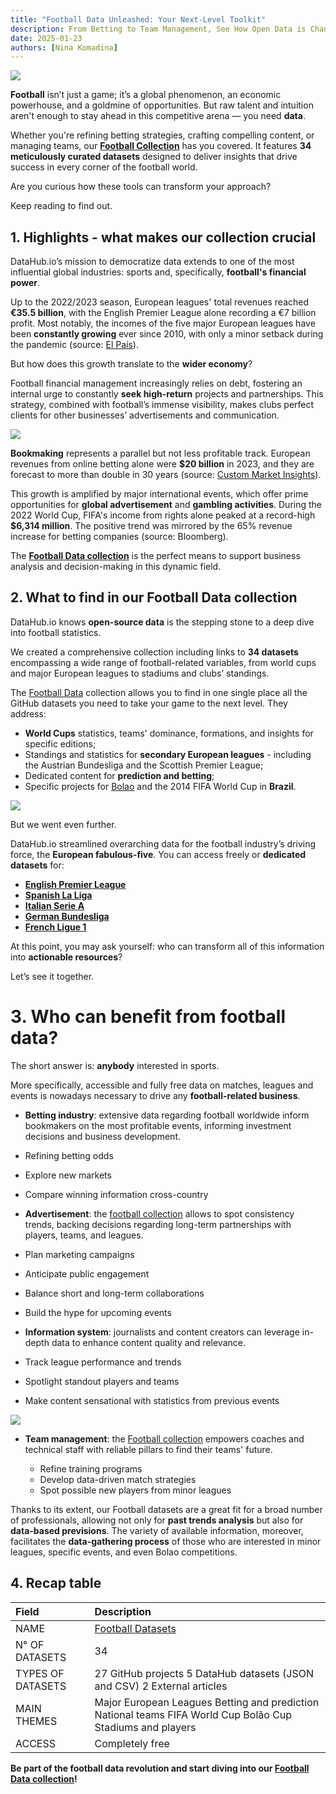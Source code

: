 ```yaml
---
title: "Football Data Unleashed: Your Next-Level Toolkit"
description: From Betting to Team Management, See How Open Data is Changing the Football Landscape.
date: 2025-01-23
authors: [Nina Komadina]
---
```


![](/assets/v01-player-dribbling-statistics-goal.svg)

**Football** isn’t just a game; it’s a global phenomenon, an economic powerhouse, and a goldmine of opportunities. But raw talent and intuition aren't enough to stay ahead in this competitive arena — you need **data**.

Whether you're refining betting strategies, crafting compelling content, or managing teams, our [**Football Collection**](https://datahub.io/collections/football) has you covered. It features **34 meticulously curated datasets** designed to deliver insights that drive success in every corner of the football world.

Are you curious how these tools can transform your approach?

Keep reading to find out.

## 1\. Highlights \- what makes our collection crucial

DataHub.io’s mission to democratize data extends to one of the most influential global industries: sports and, specifically, **football's financial power**.

Up to the 2022/2023 season, European leagues' total revenues reached **€35.5 billion**, with the English Premier League alone recording a €7 billion profit. Most notably, the incomes of the five major European leagues have been **constantly growing** ever since 2010, with only a minor setback during the pandemic (source: [El País](https://elpais.com/economia/2024-11-13/las-grandes-ligas-europeas-de-futbol-en-respiracion-asistida-crecen-los-ingresos-pero-no-compensan-la-deuda-cronificada.html)).

But how does this growth translate to the **wider economy**?

Football financial management increasingly relies on debt, fostering an internal urge to constantly **seek high-return** projects and partnerships. This strategy, combined with football’s immense visibility, makes clubs perfect clients for other businesses’ advertisements and communication.

![](/assets/v02-betting-gambling-football.svg)

**Bookmaking** represents a parallel but not less profitable track. European revenues from online betting alone were **$20 billion** in 2023, and they are forecast to more than double in 30 years (source: [Custom Market Insights](https://www.custommarketinsights.com/report/europe-online-sports-betting-market/)).

This growth is amplified by major international events, which offer prime opportunities for **global advertisement** and **gambling activities**. During the 2022 World Cup, FIFA's income from rights alone peaked at a record-high **$6,314 million**. The positive trend was mirrored by the 65% revenue increase for betting companies (source: Bloomberg).

The [**Football Data collection**](https://datahub.io/collections/football) is the perfect means to support business analysis and decision-making in this dynamic field.

## 2\. What to find in our Football Data collection

DataHub.io knows **open-source data** is the stepping stone to a deep dive into football statistics.

We created a comprehensive collection including links to **34 datasets** encompassing a wide range of football-related variables, from world cups and major European leagues to stadiums and clubs’ standings.

The [Football Data](https://datahub.io/collections/football) collection allows you to find in one single place all the GitHub datasets you need to take your game to the next level. They address:

* **World Cups** statistics, teams' dominance, formations, and insights for specific editions;
* Standings and statistics for **secondary European leagues** \- including the Austrian Bundesliga and the Scottish Premier League;
* Dedicated content for **prediction and betting**;
* Specific projects for [Bolao](https://www.bolao-sports.com/) and the 2014 FIFA World Cup in **Brazil**.

![](/assets/v03-player-goal-celebration-football-brazil.svg)

But we went even further.

DataHub.io streamlined overarching data for the football industry’s driving force, the **European fabulous-five**. You can access freely or **dedicated datasets** for:

* [**English Premier League**](https://datahub.io/core/english-premier-league)
* [**Spanish La Liga**](https://datahub.io/core/spanish-la-liga)
* [**Italian Serie A**](https://datahub.io/core/italian-serie-a)
* [**German Bundesliga**](https://datahub.io/core/german-bundesliga)
* [**French Ligue 1**](https://datahub.io/core/french-ligue-1)

At this point, you may ask yourself: who can transform all of this information into **actionable resources**?

Let’s see it together.

# 3\. Who can benefit from football data?

The short answer is: **anybody** interested in sports.

More specifically, accessible and fully free data on matches, leagues and events is nowadays necessary to drive any **football-related business**.

* **Betting industry**: extensive data regarding football worldwide inform bookmakers on the most profitable events, informing investment decisions and business development.

* Refining betting odds
* Explore new markets
* Compare winning information cross-country

* **Advertisement**: the [football collection](https://datahub.io/collections/football) allows to spot consistency trends, backing decisions regarding long-term partnerships with players, teams, and leagues.

* Plan marketing campaigns
* Anticipate public engagement
* Balance short and long-term collaborations
* Build the hype for upcoming events

* **Information system**: journalists and content creators can leverage in-depth data to enhance content quality and relevance.

* Track league performance and trends
* Spotlight standout players and teams
* Make content sensational with statistics from previous events

![](/assets/v04-coach-stats-tactics-football.svg)

* **Team management**: the [Football collection](https://datahub.io/collections/football) empowers coaches and technical staff with reliable pillars to find their teams' future.

  * Refine training programs
  * Develop data-driven match strategies
  * Spot possible new players from minor leagues


Thanks to its extent, our Football datasets are a great fit for a broad number of professionals, allowing not only for **past trends analysis** but also for **data-based previsions**. The variety of available information, moreover, facilitates the **data-gathering process** of those who are interested in minor leagues, specific events, and even Bolao competitions.

## 4\. Recap table

| Field | Description |
| :---- | :---- |
| NAME | [Football Datasets](https://datahub.io/collections/football) |
| N° OF DATASETS | 34 |
| TYPES OF DATASETS | 27 GitHub projects  5 DataHub datasets (JSON and CSV) 2 External articles  |
| MAIN THEMES | Major European Leagues  Betting and prediction  National teams FIFA World Cup Bolão Cup Stadiums and players |
| ACCESS | Completely free |

**Be part of the football data revolution and start diving into our [Football Data collection](https://datahub.io/collections/football)\!**
